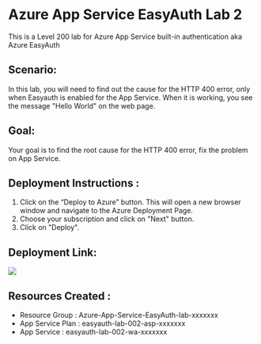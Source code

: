 # Azure App Service EasyAuth Lab 2

This is a Level 200 lab for Azure App Service built-in authentication aka Azure EasyAuth  

## Scenario:
In this lab, you will need to find out the cause for the HTTP 400 error, only when Easyauth is enabled for the App Service. 
When it is working, you see the message "Hello World" on the web page.

## Goal:
Your goal is to find the root cause for the HTTP 400 error, fix the problem on App Service.

## Deployment Instructions :
1.	Click on the “Deploy to Azure” button. 
   This will open a new browser window and navigate to the Azure Deployment Page. <br>
2.	Choose your subscription and click on "Next" button. <br>
3.	Click on "Deploy". <br>

## Deployment Link:
<a href="https://portal.azure.com/#create/Microsoft.Template/uri/https%3A%2F%2Fraw.githubusercontent.com%2Fvijaysaayi%2FAzure-App-Service-Labs%2Fmain%2FConfig%2FEasy%2520Auth%2FLab%2520002%2520-%2520Troubleshooting%2520Http%2520400%2520Error%2Fazuredeploy.json" target="_blank">
    <img src="https://azurecomcdn.azureedge.net/mediahandler/acomblog/media/Default/blog/deploybutton.png"/>
</a> 

## Resources Created : 
- Resource  Group  : Azure-App-Service-EasyAuth-lab-xxxxxxx
- App Service Plan : easyauth-lab-002-asp-xxxxxxx
- App Service      : easyauth-lab-002-wa-xxxxxxx




